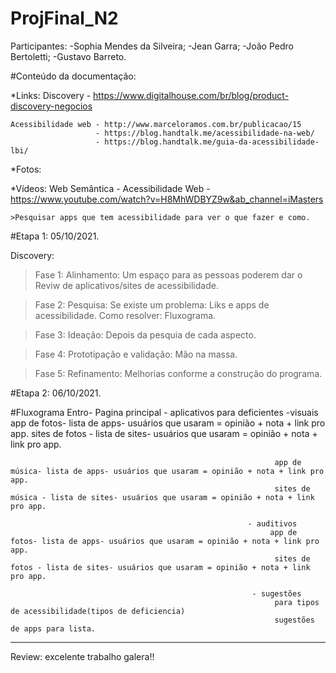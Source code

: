 # ProjFinal_N2

Participantes: 
-Sophia Mendes da Silveira;
-Jean Garra;
-João Pedro Bertoletti;
-Gustavo Barreto.

#Conteúdo da documentação:

  *Links:
    Discovery - https://www.digitalhouse.com/br/blog/product-discovery-negocios
    
    Acessibilidade web - http://www.marceloramos.com.br/publicacao/15
                       - https://blog.handtalk.me/acessibilidade-na-web/
                       - https://blog.handtalk.me/guia-da-acessibilidade-lbi/
    
  *Fotos:
  
  *Vídeos:
    Web Semântica - Acessibilidade Web - https://www.youtube.com/watch?v=H8MhWDBYZ9w&ab_channel=iMasters
    
    >Pesquisar apps que tem acessibilidade para ver o que fazer e como.

#Etapa 1: 05/10/2021.

  Discovery:
  >Fase 1: Alinhamento: Um espaço para as pessoas poderem dar o Reviw de aplicativos/sites de acessibilidade.
  
  >Fase 2: Pesquisa: Se existe um problema: Liks e apps de acessibilidade.
                     Como resolver: Fluxograma.
                    
  >Fase 3: Ideação: Depois da pesquia de cada aspecto.
  
  >Fase 4: Prototipação e validação: Mão na massa.
  
  >Fase 5: Refinamento: Melhorias conforme a construção do programa.
 
 #Etapa 2: 06/10/2021.
  
  
  #Fluxograma
   Entro- Pagina principal - aplicativos para deficientes 
                                                          -visuais
                                                               app de fotos- lista de apps- usuários que usaram = opinião + nota + link pro app.
                                                               sites de fotos - lista de sites- usuários que usaram = opinião + nota + link pro app.
                                                               
                                                               app de música- lista de apps- usuários que usaram = opinião + nota + link pro app.
                                                               sites de música - lista de sites- usuários que usaram = opinião + nota + link pro app.
                                                         
                                                         - auditivos
                                                              app de fotos- lista de apps- usuários que usaram = opinião + nota + link pro app.
                                                               sites de fotos - lista de sites- usuários que usaram = opinião + nota + link pro app.
                                                               
                                                          - sugestões
                                                               para tipos de acessibilidade(tipos de deficiencia)
                                                               sugestões de apps para lista.

-------------------------------------------
Review: excelente trabalho galera!! 
